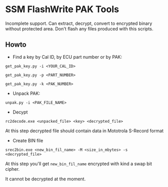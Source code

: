 # SSM FlashWrite PAK Tools

Incomplete support. Can extract, decrypt, convert to encrypted binary without protected area. Don't flash any files produced with this scripts.

## Howto

* Find a key by Cal ID, by ECU part number or by PAK:

`get_pak_key.py -i <YOUR_CAL_ID>`

`get_pak_key.py -p <PART_NUMBER>`

`get_pak_key.py -k <PAK_NUMBER>`

* Unpack PAK:

`unpak.py -i <PAK_FILE_NAME>`

* Decypt

`rc2decode.exe <unpacked_file> <key> <decrypted_file>`

At this step decrypted file should contain data in Mototrola S-Record format

* Create BIN file

`srec2bin.exe <new_bin_fil_name> -M <size_in_mbytes> -s <decrypted_file>`

At this step you'll get `new_bin_fil_name` encrypted with kind a swap bit cipher.

It cannot be decrypted at the moment.